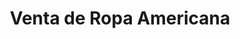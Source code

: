 ---
title: "Venta de Ropa Americana"
url: /villa-canales/venta-de-ropa-americana/
shop: Kleidung
---
